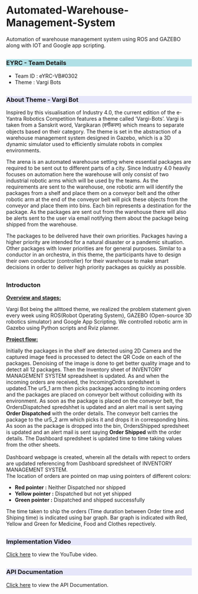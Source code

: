 # Automated-Warehouse-Management-System
Automation of warehouse management system using ROS and GAZEBO along with IOT and Google app scripting.

## <h3 style="background:powderblue;" align="left">EYRC - Team Details</h3>
* Team ID : eYRC-VB#0302
* Theme : Vargi Bots

## <h3 style="background: Lavender;" align="left">About Theme - Vargi Bot</h3>

<p>Inspired by this visualisation of Industry 4.0, the current edition of the e-Yantra Robotics Competition features a theme called ‘Vargi-Bots’. Vargi is taken from a Sanskrit word, Vargikaran (वर्गीकरण) which means to separate objects based on their category. The theme is set in the abstraction of a warehouse management system designed in Gazebo, which is a 3D dynamic simulator used to efficiently simulate robots in complex environments.</p>

<p>The arena is an automated warehouse setting where essential packages are required to be sent out to different parts of a city. Since Industry 4.0 heavily focuses on automation here the warehouse will only consist of two industrial robotic arms which will be used by the teams. As the requirements are sent to the warehouse, one robotic arm will identify the packages from a shelf and place them on a conveyor belt and the other robotic arm at the end of the conveyor belt will pick these objects from the conveyor and place them into bins. Each bin represents a destination for the package. As the packages are sent out from the warehouse there will also be alerts sent to the user via email notifying them about the package being shipped from the warehouse.</p>

<p>The packages to be delivered have their own priorities. Packages having a higher priority are intended for a natural disaster or a pandemic situation. Other packages with lower priorities are for general purposes. Similar to a conductor in an orchestra, in this theme, the participants have to design their own conductor (controller) for their warehouse to make smart decisions in order to deliver high priority packages as quickly as possible.</p>

## <h3 align="left">Introducton</h3>

<b><u>Overview and stages:</u></b> <p>Vargi Bot being the allttoed theme, we realized the problem statement given every week using ROS(Robot Operating System), GAZEBO (Open-source 3D robotics simulator) and Google App Scripting. We controlled robotic arm in Gazebo using Python scripts and Rviz planner.</p>

<b><u>Project flow:</u></b> <p>Initially the packages in the shelf are detected using 2D Camera and the captured image feed is processed to detect the QR Code on each of the packages. Denoising of the image is done to get better quality image and to detect all 12 packages. Then the Inventory sheet of INVENTORY MANAGEMENT SYSTEM spreadsheet is updated. As and when the incoming orders are received, the IncomingOrdrs spredsheet is updated.The ur5_1 arm then picks packages according to incoming orders and the packages are placed on conveyor belt without colloiding with its environment. As soon as the package is placed on the conveyor belt, the OrdersDispatched spredshhet is updated and an alert mail is sent saying <b>Order Dispatched</b> with the order details. The conveyor belt carries the package to the ur5_2 arm which picks it and drops it in corresponding bins. As soon as the package is dropped into the bin, OrdersShipped spredsheet is updated and an alert mail is sent saying <b>Order Shipped</b> with the order details. The Dashboard spredsheet is updated time to time taking values from the other sheets.  </br></br> Dashboard webpage is created, wherein all the details with repect to orders are updated referencing from Dashboard spredsheet of INVENTORY MANAGEMENT SYSTEM. </br>The location of orders are pointed on map using pointers of different colors:</p>
 
- <b>Red pointer :</b> Neither Dispatched nor shipped</br>
- <b>Yellow pointer :</b> Dispatched but not yet shipped</br>
- <b>Green pointer :</b> Dispatched and shipped successfully</br>

<p>The time taken to ship the orders (Time duration between Order time and Shiping time) is indicated using bar graph. Bar graph is indicated with Red, Yellow and Green for Medicine, Food and Clothes repectively.</p>



## <h3 style="background: Lavender" align="left">Implementation Video</h3>

[Click here](https://www.youtube.com/watch?v=6J8YmJlxjRo) to view the YouTube video.


## <h3 style="background: Lavender" align="left">API Documentation</h3>

[Click here](https://jeevannataraju.github.io/Automated_Warehouse_Management_System_API_Documentation/) to view the API Documentation.
